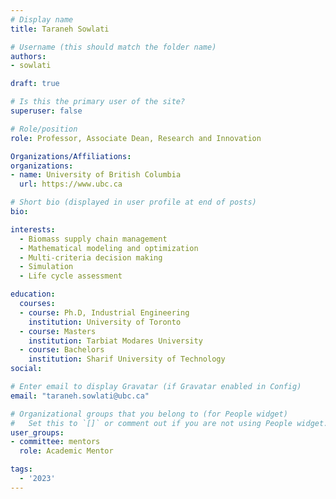 ```yaml
---
# Display name
title: Taraneh Sowlati

# Username (this should match the folder name)
authors:
- sowlati

draft: true

# Is this the primary user of the site?
superuser: false

# Role/position
role: Professor, Associate Dean, Research and Innovation

Organizations/Affiliations:
organizations:
- name: University of British Columbia
  url: https://www.ubc.ca

# Short bio (displayed in user profile at end of posts)
bio: 

interests:
  - Biomass supply chain management
  - Mathematical modeling and optimization
  - Multi-criteria decision making
  - Simulation
  - Life cycle assessment

education:
  courses:
  - course: Ph.D, Industrial Engineering
    institution: University of Toronto
  - course: Masters
    institution: Tarbiat Modares University
  - course: Bachelors
    institution: Sharif University of Technology
social:

# Enter email to display Gravatar (if Gravatar enabled in Config)
email: "taraneh.sowlati@ubc.ca"

# Organizational groups that you belong to (for People widget)
#   Set this to `[]` or comment out if you are not using People widget.
user_groups:
- committee: mentors
  role: Academic Mentor

tags:
  - '2023'
---
```


